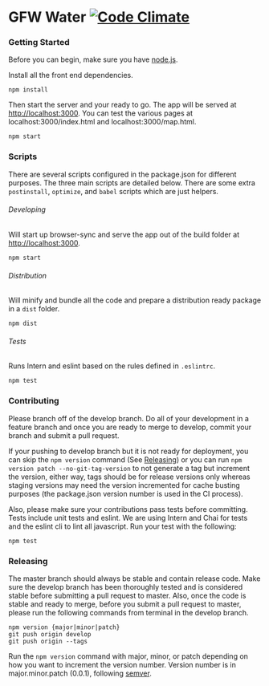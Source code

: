 # GFW Water [![Code Climate](https://codeclimate.com/github/wri/gfw-water/badges/gpa.svg)](https://codeclimate.com/github/wri/gfw-water)

### Getting Started
Before you can begin, make sure you have [node.js](https://nodejs.org/en/).

Install all the front end dependencies.

```
npm install
```

Then start the server and your ready to go.  The app will be served at [http://localhost:3000](http://localhost:3000). You can test the various pages at localhost:3000/index.html and localhost:3000/map.html.


```
npm start
```

### Scripts
There are several scripts configured in the package.json for different purposes.  The three main scripts are detailed below.  There are some extra ```postinstall```, ```optimize```, and ```babel``` scripts which are just helpers.

###### Developing
Will start up browser-sync and serve the app out of the build folder at [http://localhost:3000](http://localhost:3000).

```
npm start
```

###### Distribution
Will minify and bundle all the code and prepare a distribution ready package in a ```dist``` folder.

```
npm dist
```

###### Tests
Runs Intern and eslint based on the rules defined in ```.eslintrc```.

```
npm test
```

### Contributing
Please branch off of the develop branch.  Do all of your development in a feature branch and once you are ready to merge to develop, commit your branch and submit a pull request.

If your pushing to develop branch but it is not ready for deployment, you can skip the ```npm version``` command (See [Releasing](#Releasing)) or you can run ```npm version patch --no-git-tag-version``` to not generate a tag but increment the version, either way, tags should be for release versions only whereas staging versions may need the version incremented for cache busting purposes (the package.json version number is used in the CI process).

Also, please make sure your contributions pass tests before committing.  Tests include unit tests and eslint.  We are using Intern and Chai for tests and the eslint cli to lint all javascript.  Run your test with the following:
```
npm test
```

### <a name='Releasing'></a>Releasing
The master branch should always be stable and contain release code. Make sure the develop branch has been thoroughly tested and is considered stable before submitting a pull request to master.  Also, once the code is stable and ready to merge, before you submit a pull request to master, please run the following commands from terminal in the develop branch.

```shell
npm version {major|minor|patch}
git push origin develop
git push origin --tags
```

Run the ```npm version``` command with major, minor, or patch depending on how you want to increment the version number. Version number is in major.minor.patch (0.0.1), following [semver](http://semver.org/).
